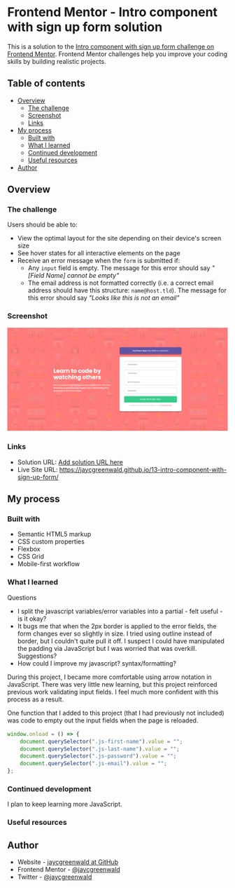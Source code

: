 # Frontend Mentor - Intro component with sign up form solution

This is a solution to the [Intro component with sign up form challenge on Frontend Mentor](https://www.frontendmentor.io/challenges/intro-component-with-signup-form-5cf91bd49edda32581d28fd1). Frontend Mentor challenges help you improve your coding skills by building realistic projects. 

## Table of contents

- [Overview](#overview)
  - [The challenge](#the-challenge)
  - [Screenshot](#screenshot)
  - [Links](#links)
- [My process](#my-process)
  - [Built with](#built-with)
  - [What I learned](#what-i-learned)
  - [Continued development](#continued-development)
  - [Useful resources](#useful-resources)
- [Author](#author)


## Overview

### The challenge

Users should be able to:

- View the optimal layout for the site depending on their device's screen size
- See hover states for all interactive elements on the page
- Receive an error message when the `form` is submitted if:
  - Any `input` field is empty. The message for this error should say *"[Field Name] cannot be empty"*
  - The email address is not formatted correctly (i.e. a correct email address should have this structure: `name@host.tld`). The message for this error should say *"Looks like this is not an email"*

### Screenshot

![](./screenshot.png)


### Links

- Solution URL: [Add solution URL here](https://your-solution-url.com)
- Live Site URL: https://jaycgreenwald.github.io/13-intro-component-with-sign-up-form/

## My process

### Built with

- Semantic HTML5 markup
- CSS custom properties
- Flexbox
- CSS Grid
- Mobile-first workflow


### What I learned

Questions
 - I split the javascript variables/error variables into a partial - felt useful - is it okay?
 - It bugs me that when the 2px border is applied to the error fields, the form changes ever so slightly in size. I tried using outline instead of border, but I couldn't quite pull it off. I suspect I could have manipulated the padding via JavaScript but I was worried that was overkill. Suggestions?
 - How could I improve my javascript? syntax/formatting?

During this project, I became more comfortable using arrow notation in JavaScript. There was very little new learning, but this project reinforced previous work validating input fields. I feel much more confident with this process as a result.

One function that I added to this project (that I had previously not included) was code to empty out the input fields when the page is reloaded.

```js
window.onload = () => {
    document.querySelector(".js-first-name").value = "";
    document.querySelector(".js-last-name").value = "";
    document.querySelector(".js-password").value = "";
    document.querySelector(".js-email").value = "";
};
```


### Continued development

I plan to keep learning more JavaScript.


### Useful resources


## Author

- Website - [jaycgreenwald at GitHub](https://github.com/jaycgreenwald)
- Frontend Mentor - [@jaycgreenwald](https://www.frontendmentor.io/profile/jaycgreenwald)
- Twitter - [@jaycgreenwald](https://www.twitter.com/jaycgreenwald)

